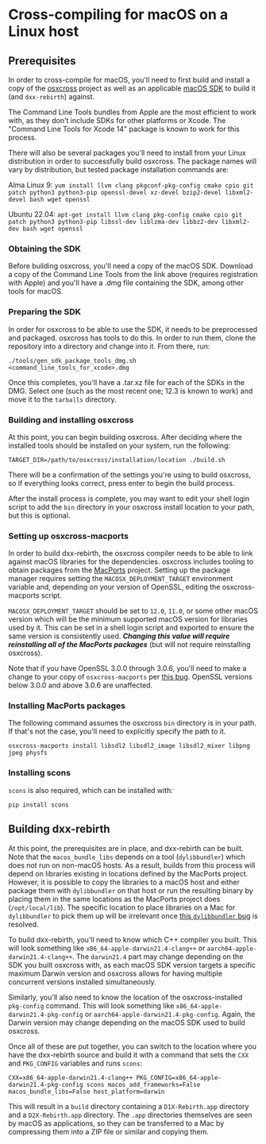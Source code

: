 # Cross-compiling for macOS on a Linux host
## Prerequisites

In order to cross-compile for macOS, you'll need to first build and install a copy of the [osxcross](https://github.com/tpoechtrager/osxcross) project as well as an applicable [macOS SDK](https://developer.apple.com/download/all/?q=xcode) to build it (and `dxx-rebirth`) against.

The Command Line Tools bundles from Apple are the most efficient to work with, as they don't include SDKs for other platforms or Xcode.  The "Command Line Tools for Xcode 14" package is known to work for this process.

There will also be several packages you'll need to install from your Linux distribution in order to successfully build osxcross.  The package names will vary by distribution, but tested package installation commands are:

Alma Linux 9: `yum install llvm clang pkgconf-pkg-config cmake cpio git patch python3 python3-pip openssl-devel xz-devel bzip2-devel libxml2-devel bash wget openssl`

Ubuntu 22.04: `apt-get install llvm clang pkg-config cmake cpio git patch python3 python3-pip libssl-dev liblzma-dev libbz2-dev libxml2-dev bash wget openssl`

### Obtaining the SDK

Before building osxcross, you'll need a copy of the macOS SDK.  Download a copy of the Command Line Tools from the link above (requires registration with Apple) and you'll have a .dmg file containing the SDK, among other tools for macOS.

### Preparing the SDK

In order for osxcross to be able to use the SDK, it needs to be preprocessed and packaged.  osxcross has tools to do this.  In order to run them, clone the repository into a directory and change into it.  From there, run:

`./tools/gen_sdk_package_tools_dmg.sh <command_line_tools_for_xcode>.dmg`

Once this completes, you'll have a .tar.xz file for each of the SDKs in the DMG.  Select one (such as the most recent one; 12.3 is known to work) and move it to the `tarballs` directory.

### Building and installing osxcross

At this point, you can begin building osxcross.  After deciding where the installed tools should be installed on your system, run the following:

`TARGET_DIR=/path/to/osxcross/installation/location ./build.sh`

There will be a confirmation of the settings you're using to build osxcross, so if everything looks correct, press enter to begin the build process.

After the install process is complete, you may want to edit your shell login script to add the `bin` directory in your osxcross install location to your path, but this is optional.

### Setting up osxcross-macports

In order to build dxx-rebirth, the osxcross compiler needs to be able to link against macOS libraries for the dependencies.  osxcross includes tooling to obtain packages from the [MacPorts](https://www.macports.org) project.  Setting up the package manager requires setting the `MACOSX_DEPLOYMENT_TARGET` environment variable and, depending on your version of OpenSSL, editing the osxcross-macports script.

`MACOSX_DEPLOYMENT_TARGET` should be set to `12.0`, `11.0`, or some other macOS version which will be the minimum supported macOS version for libraries used by it.  This can be set in a shell login script and exported to ensure the same version is consistently used.  ***Changing this value will require reinstalling all of the MacPorts packages*** (but will not require reinstalling osxcross).

Note that if you have OpenSSL 3.0.0 through 3.0.6, you'll need to make a change to your copy of `osxcross-macports` per [this bug](https://github.com/tpoechtrager/osxcross/issues/349).  OpenSSL versions below 3.0.0 and above 3.0.6 are unaffected.

### Installing MacPorts packages

The following command assumes the osxcross `bin` directory is in your path.  If that's not the case, you'll need to explicitly specify the path to it.

`osxcross-macports install libsdl2 libsdl2_image libsdl2_mixer libpng jpeg physfs`

### Installing scons

`scons` is also required, which can be installed with:

`pip install scons`

## Building dxx-rebirth

At this point, the prerequisites are in place, and dxx-rebirth can be built.  Note that the `macos_bundle_libs` depends on a tool (`dylibbundler`) which does not run on non-macOS hosts.  As a result, builds from this process will depend on libraries existing in locations defined by the MacPorts project.  However, it is possible to copy the libraries to a macOS host and either package them with `dylibbundler` on that host or run the resulting binary by placing them in the same locations as the MacPorts project does (`/opt/local/lib`).  The specific location to place libraries on a Mac for `dylibbundler` to pick them up will be irrelevant once [this `dylibbundler` bug](https://github.com/auriamg/macdylibbundler/issues/82) is resolved.

To build dxx-rebirth, you'll need to know which C++ compiler you built.  This will look something like `x86_64-apple-darwin21.4-clang++` or `aarch64-apple-darwin21.4-clang++`.  The `darwin21.4` part may change depending on the SDK you built osxcross with, as each macOS SDK version targets a specific maximum Darwin version and osxcross allows for having multiple concurrent versions installed simultaneously.

Similarly, you'll also need to know the location of the osxcross-installed `pkg-config` command.  This will look something like `x86_64-apple-darwin21.4-pkg-config` or `aarch64-apple-darwin21.4-pkg-config`.  Again, the Darwin version may change depending on the macOS SDK used to build osxcross.

Once all of these are put together, you can switch to the location where you have the dxx-rebirth source and build it with a command that sets the `CXX` and `PKG_CONFIG` variables and runs `scons`:

`CXX=x86_64-apple-darwin21.4-clang++ PKG_CONFIG=x86_64-apple-darwin21.4-pkg-config scons macos_add_frameworks=False macos_bundle_libs=False host_platform=darwin`

This will result in a `build` directory containing a `D1X-Rebirth.app` directory and a `D2X-Rebirth.app` directory.  The `.app` directories themselves are seen by macOS as applications, so they can be transferred to a Mac by compressing them into a ZIP file or similar and copying them.